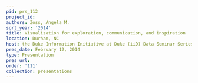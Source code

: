 ```yaml
---
pid: prs_112
project_id: 
authors: Zoss, Angela M.
sort_year: '2014'
title: Visualization for exploration, communication, and inspiration
location: Durham, NC
host: the Duke Information Initiative at Duke (iiD) Data Seminar Series
pres_date: February 12, 2014
type: Presentation
pres_url: 
order: '111'
collection: presentations
---
```

